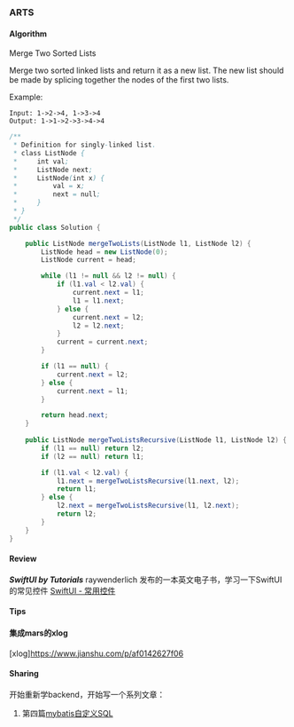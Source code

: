 ### ARTS

#### Algorithm

Merge Two Sorted Lists

Merge two sorted linked lists and return it as a new list. The new list should be made by splicing together the nodes of the first two lists.

Example:
```
Input: 1->2->4, 1->3->4
Output: 1->1->2->3->4->4
```

```java
/**
 * Definition for singly-linked list.
 * class ListNode {
 *     int val;
 *     ListNode next;
 *     ListNode(int x) {
 *         val = x;
 *         next = null;
 *     }
 * }
 */
public class Solution {

    public ListNode mergeTwoLists(ListNode l1, ListNode l2) {
        ListNode head = new ListNode(0);
        ListNode current = head;

        while (l1 != null && l2 != null) {
            if (l1.val < l2.val) {
                current.next = l1;
                l1 = l1.next;
            } else {
                current.next = l2;
                l2 = l2.next;
            }
            current = current.next;
        }

        if (l1 == null) {
            current.next = l2;
        } else {
            current.next = l1;
        }

        return head.next;
    }
    
    public ListNode mergeTwoListsRecursive(ListNode l1, ListNode l2) {
        if (l1 == null) return l2;
        if (l2 == null) return l1;

        if (l1.val < l2.val) {
            l1.next = mergeTwoListsRecursive(l1.next, l2);
            return l1;
        } else {
            l2.next = mergeTwoListsRecursive(l1, l2.next);
            return l2;
        }
    }
}
```

#### Review

***SwiftUI by Tutorials*** raywenderlich 发布的一本英文电子书，学习一下SwiftUI的常见控件
[SwiftUI - 常用控件](https://www.jianshu.com/p/c22c6547d63e)

#### Tips

#### 集成mars的xlog

[xlog]https://www.jianshu.com/p/af0142627f06


#### Sharing

开始重新学backend，开始写一个系列文章：

1. 第四篇[mybatis自定义SQL](https://www.jianshu.com/p/f958f59c1368)
